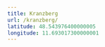 ```yaml
---
title: Kranzberg
url: /kranzberg/
latitude: 48.543976400000005
longitude: 11.693017300000001
---
```

